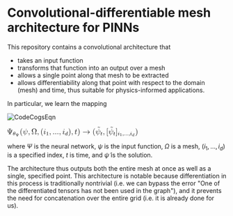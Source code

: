 # Convolutional-differentiable mesh architecture for PINNs
This repository contains a convolutional architecture that 
- takes an input function
- transforms that function into an output over a mesh
- allows a single point along that mesh to be extracted
- allows differentiability along that point with respect to the domain (mesh) and time, thus suitable for physics-informed applications.

In particular, we learn the mapping

![CodeCogsEqn](https://github.com/user-attachments/assets/d8da814f-2540-4183-b172-9bd6a13677e6)<?xml version='1.0' encoding='UTF-8'?>
<!-- Generated by CodeCogs with dvisvgm 3.2.2 -->
<svg version='1.1' xmlns='http://www.w3.org/2000/svg' xmlns:xlink='http://www.w3.org/1999/xlink' width='224.396382pt' height='16.299727pt' viewBox='-.566018 -.292838 224.396382 16.299727'>
<defs>
<path id='g1-100' d='M3.616438-3.969116C3.622416-3.993026 3.634371-4.028892 3.634371-4.05878C3.634371-4.154421 3.514819-4.148443 3.443088-4.142466L2.773599-4.088667C2.67198-4.08269 2.594271-4.076712 2.594271-3.939228C2.594271-3.843587 2.67198-3.843587 2.761644-3.843587C2.940971-3.843587 2.982814-3.831631 3.060523-3.801743C3.054545-3.71208 3.054545-3.700125 3.036613-3.622416C2.911083-3.108344 2.815442-2.707846 2.69589-2.27746C2.612204-2.414944 2.408966-2.636115 2.038356-2.636115C1.273225-2.636115 .448319-1.835118 .448319-.956413C.448319-.310834 .902615 .059776 1.41071 .059776C1.811208 .059776 2.15193-.215193 2.30137-.364633C2.414944 .011955 2.815442 .059776 2.946949 .059776C3.162142 .059776 3.317559-.059776 3.431133-.245081C3.580573-.484184 3.664259-.830884 3.664259-.860772C3.664259-.872727 3.658281-.944458 3.550685-.944458C3.461021-.944458 3.449066-.902615 3.425156-.806974C3.329514-.442341 3.203985-.137484 2.970859-.137484C2.767621-.137484 2.749689-.352677 2.749689-.442341C2.749689-.52005 2.749689-.537983 2.779577-.645579L3.616438-3.969116ZM2.32528-.783064C2.295392-.675467 2.295392-.663512 2.211706-.573848C1.882939-.203238 1.578082-.137484 1.428643-.137484C1.189539-.137484 .956413-.298879 .956413-.723288C.956413-.968369 1.081943-1.554172 1.273225-1.894894C1.452553-2.217684 1.75741-2.438854 2.044334-2.438854C2.492653-2.438854 2.606227-1.966625 2.606227-1.924782L2.588294-1.841096L2.32528-.783064Z'/>
<path id='g0-33' d='M9.97061-2.749689C9.313076-2.247572 8.990286-1.75741 8.894645-1.601993C8.356663-.777086 8.261021-.02391 8.261021-.011955C8.261021 .131507 8.404483 .131507 8.500125 .131507C8.703362 .131507 8.715318 .107597 8.763138-.107597C9.038107-1.279203 9.743462-2.283437 11.094396-2.833375C11.237858-2.881196 11.273724-2.905106 11.273724-2.988792S11.201993-3.108344 11.178082-3.120299C10.652055-3.323537 9.205479-3.921295 8.751183-5.929763C8.715318-6.073225 8.703362-6.109091 8.500125-6.109091C8.404483-6.109091 8.261021-6.109091 8.261021-5.965629C8.261021-5.941719 8.368618-5.188543 8.870735-4.387547C9.109838-4.028892 9.456538-3.610461 9.97061-3.227895H1.08792C.872727-3.227895 .657534-3.227895 .657534-2.988792S.872727-2.749689 1.08792-2.749689H9.97061Z'/>
<path id='g5-49' d='M2.502615-5.076961C2.502615-5.292154 2.486675-5.300125 2.271482-5.300125C1.944707-4.98132 1.522291-4.790037 .765131-4.790037V-4.527024C.980324-4.527024 1.41071-4.527024 1.872976-4.742217V-.653549C1.872976-.358655 1.849066-.263014 1.091905-.263014H.812951V0C1.139726-.02391 1.825156-.02391 2.183811-.02391S3.235866-.02391 3.56264 0V-.263014H3.283686C2.526526-.263014 2.502615-.358655 2.502615-.653549V-5.076961Z'/>
<path id='g6-9' d='M4.97335-7.244832C4.97335-7.675218 4.99726-7.81868 6.03736-7.81868H6.396015V-8.16538C6.073225-8.141469 4.913574-8.141469 4.519054-8.141469S2.964882-8.141469 2.642092-8.16538V-7.81868H3.000747C4.040847-7.81868 4.064757-7.675218 4.064757-7.244832V-1.865006C2.438854-2.259527 2.402989-4.196264 2.402989-4.94944C2.391034-6.144956 2.032379-6.635118 1.327024-6.635118H.944458C.753176-6.635118 .657534-6.635118 .657534-6.515567C.657534-6.419925 .729265-6.40797 .777086-6.396015C1.327024-6.312329 1.482441-5.810212 1.494396-4.746202C1.506351-3.036613 2.379078-1.817186 4.064757-1.590037V-.920548C4.064757-.490162 4.040847-.3467 3.000747-.3467H2.642092V0C2.964882-.02391 4.124533-.02391 4.519054-.02391S6.073225-.02391 6.396015 0V-.3467H6.03736C4.99726-.3467 4.97335-.490162 4.97335-.920548V-1.590037C7.304608-1.876961 7.591532-3.765878 7.603487-5.021171C7.603487-5.571108 7.723039-6.312329 8.308842-6.396015C8.380573-6.40797 8.452304-6.419925 8.452304-6.515567C8.452304-6.635118 8.356663-6.635118 8.16538-6.635118H7.770859C7.208966-6.635118 6.706849-6.43188 6.694894-4.794022C6.682939-3.514819 6.324284-2.175841 4.97335-1.853051V-7.244832Z'/>
<path id='g6-10' d='M7.914321-1.865006H7.651308C7.591532-1.554172 7.531756-1.243337 7.436115-.992279C7.376339-.800996 7.340473-.705355 6.647073-.705355H5.702615C5.846077-1.374844 6.192777-1.948692 6.682939-2.689913C7.244832-3.56264 7.79477-4.435367 7.79477-5.427646C7.79477-7.07746 6.216687-8.416438 4.220174-8.416438C2.211706-8.416438 .645579-7.065504 .645579-5.427646C.645579-4.447323 1.183562-3.58655 1.745455-2.713823C2.247572-1.936737 2.606227-1.374844 2.737733-.705355H1.793275C1.099875-.705355 1.06401-.800996 1.004234-.980324C.908593-1.231382 .848817-1.578082 .789041-1.865006H.526027L.908593 0H2.761644C3.024658 0 3.048568 0 3.048568-.215193C3.048568-1.06401 2.666002-2.10411 2.426899-2.713823C2.080199-3.658281 1.75741-4.531009 1.75741-5.439601C1.75741-7.280697 3.036613-8.177335 4.220174-8.177335S6.682939-7.280697 6.682939-5.439601C6.682939-4.531009 6.348194-3.634371 6.01345-2.749689C5.810212-2.175841 5.391781-1.075965 5.391781-.227148C5.391781 0 5.427646 0 5.69066 0H7.531756L7.914321-1.865006Z'/>
<path id='g6-40' d='M3.88543 2.905106C3.88543 2.86924 3.88543 2.84533 3.682192 2.642092C2.486675 1.43462 1.817186-.537983 1.817186-2.976837C1.817186-5.296139 2.379078-7.292653 3.765878-8.703362C3.88543-8.810959 3.88543-8.834869 3.88543-8.870735C3.88543-8.942466 3.825654-8.966376 3.777833-8.966376C3.622416-8.966376 2.642092-8.105604 2.056289-6.933998C1.446575-5.726526 1.171606-4.447323 1.171606-2.976837C1.171606-1.912827 1.338979-.490162 1.960648 .789041C2.666002 2.223661 3.646326 3.000747 3.777833 3.000747C3.825654 3.000747 3.88543 2.976837 3.88543 2.905106Z'/>
<path id='g6-41' d='M3.371357-2.976837C3.371357-3.88543 3.251806-5.36787 2.582316-6.75467C1.876961-8.18929 .896638-8.966376 .765131-8.966376C.71731-8.966376 .657534-8.942466 .657534-8.870735C.657534-8.834869 .657534-8.810959 .860772-8.607721C2.056289-7.400249 2.725778-5.427646 2.725778-2.988792C2.725778-.669489 2.163885 1.327024 .777086 2.737733C.657534 2.84533 .657534 2.86924 .657534 2.905106C.657534 2.976837 .71731 3.000747 .765131 3.000747C.920548 3.000747 1.900872 2.139975 2.486675 .968369C3.096389-.251059 3.371357-1.542217 3.371357-2.976837Z'/>
<path id='g6-91' d='M2.988792 2.988792V2.546451H1.829141V-8.524035H2.988792V-8.966376H1.3868V2.988792H2.988792Z'/>
<path id='g6-93' d='M1.853051-8.966376H.251059V-8.524035H1.41071V2.546451H.251059V2.988792H1.853051V-8.966376Z'/>
<path id='g6-126' d='M4.698381-7.938232C4.351681-7.591532 4.100623-7.352428 3.718057-7.352428C3.53873-7.352428 3.371357-7.388294 3.000747-7.639352C2.761644-7.782814 2.52254-7.938232 2.247572-7.938232C1.80523-7.938232 1.542217-7.639352 .980324-7.017684L1.147696-6.850311C1.494396-7.197011 1.745455-7.436115 2.12802-7.436115C2.307347-7.436115 2.47472-7.400249 2.84533-7.149191C3.084433-7.005729 3.323537-6.850311 3.598506-6.850311C4.040847-6.850311 4.303861-7.149191 4.865753-7.770859L4.698381-7.938232Z'/>
<path id='g4-9' d='M3.048568-3.580573C3.048568-3.777833 3.048568-3.849564 3.622416-3.849564H3.843587V-4.08269C3.484932-4.064757 3.132254-4.05878 2.773599-4.05878C2.426899-4.05878 2.044334-4.064757 1.697634-4.08269V-3.849564H1.918804C2.492653-3.849564 2.492653-3.777833 2.492653-3.580573V-1.058032C1.536239-1.23736 1.524284-2.163885 1.524284-2.510585C1.524284-2.528518 1.518306-3.293649 .884682-3.293649H.651557C.561893-3.293649 .472229-3.293649 .472229-3.198007C.472229-3.114321 .537983-3.108344 .609714-3.102366C.956413-3.054545 .968369-2.528518 .968369-2.349191C.974346-2.032379 1.117808-1.596015 1.338979-1.368867C1.494396-1.21345 1.78132-.920548 2.492653-.854795V-.502117C2.492653-.304857 2.492653-.233126 1.918804-.233126H1.697634V0C2.056289-.017933 2.408966-.02391 2.767621-.02391C3.114321-.02391 3.496887-.017933 3.843587 0V-.233126H3.622416C3.048568-.233126 3.048568-.304857 3.048568-.502117V-.854795C3.550685-.902615 3.945205-1.058032 4.23213-1.362889C4.590785-1.751432 4.614695-2.295392 4.614695-2.367123C4.614695-2.546451 4.62665-3.054545 4.991283-3.102366C5.045081-3.108344 5.110834-3.114321 5.110834-3.198007C5.110834-3.293649 5.021171-3.293649 4.931507-3.293649H4.698381C4.23213-3.293649 4.064757-2.911083 4.05878-2.367123C4.052802-1.97858 3.90934-1.195517 3.048568-1.058032V-3.580573Z'/>
<path id='g4-49' d='M2.145953-3.795766C2.145953-3.975093 2.122042-3.975093 1.942715-3.975093C1.548194-3.592528 .938481-3.592528 .723288-3.592528V-3.359402C.878705-3.359402 1.273225-3.359402 1.63188-3.526775V-.508095C1.63188-.310834 1.63188-.233126 1.016189-.233126H.759153V0C1.08792-.02391 1.554172-.02391 1.888917-.02391S2.689913-.02391 3.01868 0V-.233126H2.761644C2.145953-.233126 2.145953-.310834 2.145953-.508095V-3.795766Z'/>
<path id='g2-18' d='M3.817684-3.913325C3.817684-4.909589 3.435118-5.610959 2.773599-5.610959C1.586052-5.610959 .350685-3.395268 .350685-1.617933C.350685-.852802 .613699 .079701 1.40274 .079701C2.566376 .079701 3.817684-2.080199 3.817684-3.913325ZM1.243337-2.901121C1.617933-4.511083 2.271482-5.387796 2.765629-5.387796C3.243836-5.387796 3.243836-4.534994 3.243836-4.383562C3.243836-3.937235 3.100374-3.291656 3.004732-2.901121H1.243337ZM2.933001-2.630137C2.558406-1.028144 1.904857-.143462 1.41071-.143462C.980324-.143462 .932503-.781071 .932503-1.147696C.932503-1.649813 1.083935-2.295392 1.171606-2.630137H2.933001Z'/>
<path id='g2-58' d='M1.617933-.438356C1.617933-.70934 1.39477-.884682 1.179577-.884682C.924533-.884682 .73325-.67746 .73325-.446326C.73325-.175342 .956413 0 1.171606 0C1.42665 0 1.617933-.207223 1.617933-.438356Z'/>
<path id='g2-59' d='M1.490411-.119552C1.490411 .398506 1.378829 .852802 .884682 1.346949C.852802 1.370859 .836862 1.3868 .836862 1.42665C.836862 1.490411 .900623 1.538232 .956413 1.538232C1.052055 1.538232 1.713574 .908593 1.713574-.02391C1.713574-.533998 1.522291-.884682 1.171606-.884682C.892653-.884682 .73325-.661519 .73325-.446326C.73325-.223163 .884682 0 1.179577 0C1.370859 0 1.490411-.111582 1.490411-.119552Z'/>
<path id='g2-100' d='M4.28792-5.292154C4.29589-5.308095 4.319801-5.411706 4.319801-5.419676C4.319801-5.459527 4.28792-5.531258 4.192279-5.531258C4.160399-5.531258 3.913325-5.507347 3.730012-5.491407L3.283686-5.459527C3.108344-5.443587 3.028643-5.435616 3.028643-5.292154C3.028643-5.180573 3.140224-5.180573 3.235866-5.180573C3.618431-5.180573 3.618431-5.132752 3.618431-5.061021C3.618431-5.0132 3.55467-4.750187 3.514819-4.590785L3.124284-3.036613C3.052553-3.172105 2.82142-3.514819 2.335243-3.514819C1.3868-3.514819 .342715-2.406974 .342715-1.227397C.342715-.398506 .876712 .079701 1.490411 .079701C2.000498 .079701 2.438854-.326775 2.582316-.486177C2.725778 .063761 3.267746 .079701 3.363387 .079701C3.730012 .079701 3.913325-.223163 3.977086-.358655C4.136488-.645579 4.24807-1.107846 4.24807-1.139726C4.24807-1.187547 4.216189-1.243337 4.120548-1.243337S4.008966-1.195517 3.961146-.996264C3.849564-.557908 3.698132-.143462 3.387298-.143462C3.203985-.143462 3.132254-.294894 3.132254-.518057C3.132254-.669489 3.156164-.757161 3.180075-.860772L4.28792-5.292154ZM2.582316-.860772C2.183811-.310834 1.769365-.143462 1.514321-.143462C1.147696-.143462 .964384-.478207 .964384-.892653C.964384-1.267248 1.179577-2.12005 1.354919-2.470735C1.586052-2.956912 1.976588-3.291656 2.343213-3.291656C2.86127-3.291656 3.012702-2.709838 3.012702-2.614197C3.012702-2.582316 2.81345-1.801245 2.765629-1.594022C2.662017-1.219427 2.662017-1.203487 2.582316-.860772Z'/>
<path id='g2-105' d='M2.375093-4.97335C2.375093-5.148692 2.247572-5.276214 2.064259-5.276214C1.857036-5.276214 1.625903-5.084932 1.625903-4.845828C1.625903-4.670486 1.753425-4.542964 1.936737-4.542964C2.14396-4.542964 2.375093-4.734247 2.375093-4.97335ZM1.211457-2.048319L.781071-.948443C.74122-.828892 .70137-.73325 .70137-.597758C.70137-.207223 1.004234 .079701 1.42665 .079701C2.199751 .079701 2.526526-1.036115 2.526526-1.139726C2.526526-1.219427 2.462765-1.243337 2.406974-1.243337C2.311333-1.243337 2.295392-1.187547 2.271482-1.107846C2.088169-.470237 1.761395-.143462 1.44259-.143462C1.346949-.143462 1.251308-.183313 1.251308-.398506C1.251308-.589788 1.307098-.73325 1.41071-.980324C1.490411-1.195517 1.570112-1.41071 1.657783-1.625903L1.904857-2.271482C1.976588-2.454795 2.072229-2.701868 2.072229-2.83736C2.072229-3.235866 1.753425-3.514819 1.346949-3.514819C.573848-3.514819 .239103-2.399004 .239103-2.295392C.239103-2.223661 .294894-2.191781 .358655-2.191781C.462267-2.191781 .470237-2.239601 .494147-2.319303C.71731-3.076463 1.083935-3.291656 1.323039-3.291656C1.43462-3.291656 1.514321-3.251806 1.514321-3.028643C1.514321-2.948941 1.506351-2.83736 1.42665-2.598257L1.211457-2.048319Z'/>
<path id='g2-116' d='M1.761395-3.172105H2.542466C2.693898-3.172105 2.789539-3.172105 2.789539-3.323537C2.789539-3.435118 2.685928-3.435118 2.550436-3.435118H1.825156L2.11208-4.566874C2.14396-4.686426 2.14396-4.726276 2.14396-4.734247C2.14396-4.901619 2.016438-4.98132 1.880946-4.98132C1.609963-4.98132 1.554172-4.766127 1.466501-4.407472L1.219427-3.435118H.454296C.302864-3.435118 .199253-3.435118 .199253-3.283686C.199253-3.172105 .302864-3.172105 .438356-3.172105H1.155666L.67746-1.259278C.629639-1.060025 .557908-.781071 .557908-.669489C.557908-.191283 .948443 .079701 1.370859 .079701C2.223661 .079701 2.709838-1.044085 2.709838-1.139726C2.709838-1.227397 2.638107-1.243337 2.590286-1.243337C2.502615-1.243337 2.494645-1.211457 2.438854-1.091905C2.279452-.70934 1.880946-.143462 1.39477-.143462C1.227397-.143462 1.131756-.255044 1.131756-.518057C1.131756-.669489 1.155666-.757161 1.179577-.860772L1.761395-3.172105Z'/>
<path id='g3-32' d='M5.618929-8.009963C5.618929-8.021918 5.66675-8.177335 5.66675-8.18929C5.66675-8.296887 5.571108-8.296887 5.535243-8.296887C5.427646-8.296887 5.415691-8.237111 5.36787-8.057783L3.395268-.143462C2.402989-.263014 2.032379-.765131 2.032379-1.482441C2.032379-1.745455 2.032379-2.020423 2.594271-3.502864C2.749689-3.93325 2.809465-4.088667 2.809465-4.303861C2.809465-4.841843 2.426899-5.272229 1.865006-5.272229C.765131-5.272229 .32279-3.53873 .32279-3.443088C.32279-3.395268 .37061-3.335492 .454296-3.335492C.561893-3.335492 .573848-3.383313 .621669-3.550685C.908593-4.590785 1.3868-5.033126 1.829141-5.033126C1.936737-5.033126 2.139975-5.021171 2.139975-4.638605C2.139975-4.590785 2.139975-4.327771 1.936737-3.801743C1.291158-2.10411 1.291158-1.841096 1.291158-1.566127C1.291158-.418431 2.247572 .02391 3.323537 .107597C3.227895 .478207 3.144209 .860772 3.048568 1.231382C2.857285 1.948692 2.773599 2.283437 2.773599 2.331258C2.773599 2.438854 2.86924 2.438854 2.905106 2.438854C2.929016 2.438854 2.976837 2.438854 3.000747 2.391034C3.048568 2.343213 3.53873 .334745 3.58655 .119552C4.028892 .119552 4.97335 .119552 6.049315-.992279C6.443836-1.422665 6.802491-1.972603 7.005729-2.486675C7.12528-2.797509 7.412204-3.861519 7.412204-4.471233C7.412204-5.188543 7.053549-5.272229 6.933998-5.272229C6.647073-5.272229 6.38406-4.985305 6.38406-4.746202C6.38406-4.60274 6.467746-4.519054 6.515567-4.471233C6.623163-4.363636 6.945953-4.040847 6.945953-3.419178C6.945953-2.988792 6.706849-2.10411 5.941719-1.243337C4.937484-.119552 4.016936-.119552 3.658281-.119552L5.618929-8.009963Z'/>
<path id='g3-58' d='M2.199751-.573848C2.199751-.920548 1.912827-1.159651 1.625903-1.159651C1.279203-1.159651 1.0401-.872727 1.0401-.585803C1.0401-.239103 1.327024 0 1.613948 0C1.960648 0 2.199751-.286924 2.199751-.573848Z'/>
<path id='g3-59' d='M2.331258 .047821C2.331258-.645579 2.10411-1.159651 1.613948-1.159651C1.231382-1.159651 1.0401-.848817 1.0401-.585803S1.219427 0 1.625903 0C1.78132 0 1.912827-.047821 2.020423-.155417C2.044334-.179328 2.056289-.179328 2.068244-.179328C2.092154-.179328 2.092154-.011955 2.092154 .047821C2.092154 .442341 2.020423 1.219427 1.327024 1.996513C1.195517 2.139975 1.195517 2.163885 1.195517 2.187796C1.195517 2.247572 1.255293 2.307347 1.315068 2.307347C1.41071 2.307347 2.331258 1.422665 2.331258 .047821Z'/>
<path id='g3-105' d='M3.383313-1.709589C3.383313-1.769365 3.335492-1.817186 3.263761-1.817186C3.156164-1.817186 3.144209-1.78132 3.084433-1.578082C2.773599-.490162 2.283437-.119552 1.888917-.119552C1.745455-.119552 1.578082-.155417 1.578082-.514072C1.578082-.836862 1.721544-1.195517 1.853051-1.554172L2.689913-3.777833C2.725778-3.873474 2.809465-4.088667 2.809465-4.315816C2.809465-4.817933 2.450809-5.272229 1.865006-5.272229C.765131-5.272229 .32279-3.53873 .32279-3.443088C.32279-3.395268 .37061-3.335492 .454296-3.335492C.561893-3.335492 .573848-3.383313 .621669-3.550685C.908593-4.554919 1.362889-5.033126 1.829141-5.033126C1.936737-5.033126 2.139975-5.021171 2.139975-4.638605C2.139975-4.327771 1.984558-3.93325 1.888917-3.670237L1.052055-1.446575C.980324-1.255293 .908593-1.06401 .908593-.848817C.908593-.310834 1.279203 .119552 1.853051 .119552C2.952927 .119552 3.383313-1.625903 3.383313-1.709589ZM3.287671-7.460025C3.287671-7.639352 3.144209-7.854545 2.881196-7.854545C2.606227-7.854545 2.295392-7.591532 2.295392-7.280697C2.295392-6.981818 2.546451-6.886177 2.689913-6.886177C3.012702-6.886177 3.287671-7.197011 3.287671-7.460025Z'/>
<path id='g3-116' d='M2.402989-4.805978H3.502864C3.730012-4.805978 3.849564-4.805978 3.849564-5.021171C3.849564-5.152677 3.777833-5.152677 3.53873-5.152677H2.486675L2.929016-6.898132C2.976837-7.065504 2.976837-7.089415 2.976837-7.173101C2.976837-7.364384 2.82142-7.47198 2.666002-7.47198C2.570361-7.47198 2.295392-7.436115 2.199751-7.053549L1.733499-5.152677H.609714C.37061-5.152677 .263014-5.152677 .263014-4.925529C.263014-4.805978 .3467-4.805978 .573848-4.805978H1.637858L.848817-1.649813C.753176-1.231382 .71731-1.111831 .71731-.956413C.71731-.394521 1.111831 .119552 1.78132 .119552C2.988792 .119552 3.634371-1.625903 3.634371-1.709589C3.634371-1.78132 3.58655-1.817186 3.514819-1.817186C3.490909-1.817186 3.443088-1.817186 3.419178-1.769365C3.407223-1.75741 3.395268-1.745455 3.311582-1.554172C3.060523-.956413 2.510585-.119552 1.817186-.119552C1.458531-.119552 1.43462-.418431 1.43462-.681445C1.43462-.6934 1.43462-.920548 1.470486-1.06401L2.402989-4.805978Z'/>
</defs>
<g id='page1' transform='matrix(1.13 0 0 1.13 -151.504225 -78.382855)'>
<use x='132.9161' y='80.199253' xlink:href='#g6-9'/>
<use x='142.020752' y='81.992516' xlink:href='#g2-18'/>
<use x='145.971254' y='83.331945' xlink:href='#g4-9'/>
<use x='152.557609' y='80.199253' xlink:href='#g6-40'/>
<use x='157.109934' y='80.199253' xlink:href='#g3-32'/>
<use x='165.14915' y='80.199253' xlink:href='#g3-59'/>
<use x='170.393309' y='80.199253' xlink:href='#g6-10'/>
<use x='178.847628' y='80.199253' xlink:href='#g3-59'/>
<use x='184.091787' y='80.199253' xlink:href='#g6-40'/>
<use x='188.644113' y='80.199253' xlink:href='#g3-105'/>
<use x='192.637545' y='81.992516' xlink:href='#g5-49'/>
<use x='197.36986' y='80.199253' xlink:href='#g3-59'/>
<use x='202.614019' y='80.199253' xlink:href='#g3-58'/>
<use x='205.86568' y='80.199253' xlink:href='#g3-58'/>
<use x='209.117341' y='80.199253' xlink:href='#g3-58'/>
<use x='212.369002' y='80.199253' xlink:href='#g3-59'/>
<use x='217.613161' y='80.199253' xlink:href='#g3-105'/>
<use x='221.606594' y='81.992516' xlink:href='#g2-100'/>
<use x='226.462043' y='80.199253' xlink:href='#g6-41'/>
<use x='231.014369' y='80.199253' xlink:href='#g3-59'/>
<use x='236.258527' y='80.199253' xlink:href='#g3-116'/>
<use x='240.485687' y='80.199253' xlink:href='#g6-41'/>
<use x='248.358842' y='80.199253' xlink:href='#g0-33'/>
<use x='263.634874' y='80.199253' xlink:href='#g6-40'/>
<use x='270.580979' y='77.044442' xlink:href='#g6-126'/>
<use x='268.1872' y='80.199253' xlink:href='#g3-32'/>
<use x='275.797467' y='81.992516' xlink:href='#g2-116'/>
<use x='279.353608' y='80.199253' xlink:href='#g3-59'/>
<use x='284.597767' y='80.199253' xlink:href='#g6-91'/>
<use x='290.243207' y='77.044442' xlink:href='#g6-126'/>
<use x='287.849428' y='80.199253' xlink:href='#g3-32'/>
<use x='295.459695' y='81.992516' xlink:href='#g2-116'/>
<use x='299.015837' y='80.199253' xlink:href='#g6-93'/>
<use x='302.267498' y='81.992516' xlink:href='#g2-105'/>
<use x='305.150638' y='83.099464' xlink:href='#g4-49'/>
<use x='309.301682' y='81.992516' xlink:href='#g2-59'/>
<use x='311.654006' y='81.992516' xlink:href='#g2-58'/>
<use x='314.006329' y='81.992516' xlink:href='#g2-58'/>
<use x='316.358653' y='81.992516' xlink:href='#g2-58'/>
<use x='318.710977' y='81.992516' xlink:href='#g2-59'/>
<use x='321.063301' y='81.992516' xlink:href='#g2-105'/>
<use x='323.94644' y='83.398361' xlink:href='#g1-100'/>
<use x='328.783146' y='80.199253' xlink:href='#g6-41'/>
</g>
</svg>


where $\Psi$ is the neural network, $\psi$ is the input function, $\Omega$ is a mesh, $(i_1,...,i_d)$ is a specified index, $t$ is time, and $\tilde{\psi}$ is the solution.
  
The architecture thus outputs both the entire mesh at once as well as a single, specified point. This architecture is notable because differentiation in this process is traditionally nontrivial (i.e. we can bypass the error "One of the differentiated tensors has not been used in the graph"), and it prevents the need for concatenation over the entire grid (i.e. it is already done for us).

